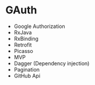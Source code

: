 # GAuth

- Google Authorization
- RxJava
- RxBinding
- Retrofit
- Picasso
- MVP
- Dagger (Dependency injection)
- Pagination
- GitHub Api